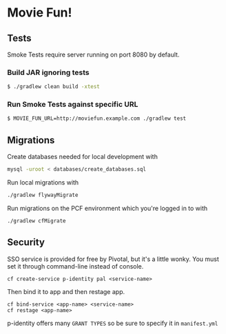 # Movie Fun!

## Tests

Smoke Tests require server running on port 8080 by default.

### Build JAR ignoring tests

```bash
$ ./gradlew clean build -xtest
```

### Run Smoke Tests against specific URL

```bash
$ MOVIE_FUN_URL=http://moviefun.example.com ./gradlew test
```

## Migrations

Create databases needed for local development with

```bash
mysql -uroot < databases/create_databases.sql
```

Run local migrations with

```bash
./gradlew flywayMigrate
```

Run migrations on the PCF environment which you're logged in to with

```bash
./gradlew cfMigrate
```

## Security

SSO service is provided for free by Pivotal, but it's a little wonky.  You
must set it through command-line instead of console.
```
cf create-service p-identity pal <service-name>
```

Then bind it to app and then restage app.
```
cf bind-service <app-name> <service-name>
cf restage <app-name>
```

p-identity offers many `GRANT TYPES` so be sure to specify it in `manifest.yml`


